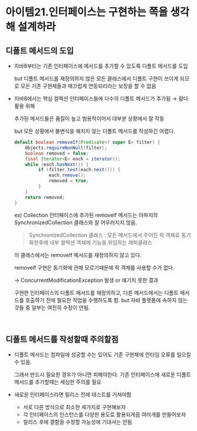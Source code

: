 # 아이템21.인터페이스는 구현하는 쪽을 생각해 설계하라

## 디폴트 메서드의 도입

- 자바8부터는 기존 인터페이스에 메서드를 추가할 수 있도록 디폴트 메서드를 도입
    
    but 디폴트 메서드를 재정의하지 않은 모든 클래스에서 디폴트 구현이 쓰이게 되므로 모든 기존 구현체들과 매끄럽게 연동되리라는 보장을 할 수 없음
    
- 자바8에서는 핵심 컬렉션 인터페이스들에 다수의 디폴트 메서드가 추가됨 → 람다 활용 위해
    
    추가된 메서드들은 품질이 높고 범용적이어서 대부분 상황에서 잘 작동
    
    but 모든 상황에서 불변식을 해치지 않는 디폴트 메서드를 작성하긴 어렵다.
    
    ```java
    default boolean removeIf(Predicate<? super E> filter) {
    	Objects.requireNonNull(filter);
    	boolean removed = false;
    	final Iterator<E> each = iterator();
    	while (each.hasNext()) {
    		 if (filter.test(each.next())) {
    			 each.remove();
    			 removed = true;
    		 }
    	}
    	return removed;
    }
    ```
    
    ex) Collection 인터페이스에 추가된 removeIf 메서드는 아파치의 SynchronizedCollection 클래스와 잘 어우러지지 않음. 
    
    > SynchronizedCollection 클래스 : 모든 메서드에서 주어진 락 객체로 동기화한후에 내부 컬렉션 객체에 기능을 위임하는 래퍼클래스
    > 
    
    이 클래스에서는 removeIf 메서드를 재정의하지 않고 있다.
    
    removeIf 구현은 동기화에 관해 모르기때문에 락 객체를 사용할 수가 없다. 
    
    → ConcurrentModificationException 발생 or 예기치 못한 결과
    
    구현한 인터페이스의 디폴트 메서드를 재정의하고, 다른 메서드에서는 디폴트 메서드를 호출하기 전에 필요한 작업을 수행하도록 함. but 자바 플랫폼에 속하지 않는 것들 중 일부는 여전히 수정이 안됨.
    

<br>

## 디폴트 메서드를 작성할때 주의할점

- 디폴트 메서드는 컴파일에 성공할 수는 있어도 기존 구현체에 런타임 오류를 일으킬 수 있음.
    
    그래서 반드시 필요한 경우가 아니면 피해야한다. 
    기존 인터페이스에 새로운 디폴트 메서드를 추가할때는 세심한 주의를 필요
    
- 새로운 인터페이스라면 릴리스 전에 테스트를 거쳐야함
    - 서로 다른 방식으로 최소한 세가지로 구현해보자
    - 각 인터페이스의 인스턴스를 다양한 용도로 활용되게끔 여러개를 만들어보자
    - 릴리스 후에 결함을 수정할 가능성에 기대서는 안됨